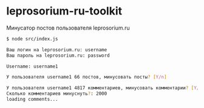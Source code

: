 # leprosorium-ru-toolkit
Минусатор постов пользователя leprosorium.ru

```bash
$ node src/index.js 

Ваш логин на leprosorium.ru: username
Ваш пароль на leprosorium.ru: password

Username: username1

У пользователя username1 66 постов, минусовать посты? [Y/n] 

У пользователя username1 4817 комментариев, минусовать комментарии? [Y/n] Y
Cколько комментариев минуснуть?: 2000
loading comments...
```
